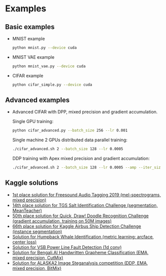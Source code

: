 # Examples

## Basic examples

* MNIST example 
    ```bash
    python mnist.py --device cuda
    ```
    
* MNIST VAE example 
    ```bash
    python mnist_vae.py --device cuda
    ```
  
* CIFAR example 
    ```bash
    python cifar_simple.py --device cuda
    ```

Advanced examples
-----------------

* Advanced CIFAR with DPP, mixed precision and gradient accumulation.

    Single GPU training:

    ```bash
    python cifar_advanced.py --batch_size 256 --lr 0.001
    ```
 
    Single machine 2 GPUs distributed data parallel training:

    ```bash
    ./cifar_advanced.sh 2 --batch_size 128 --lr 0.0005
    ```

    DDP training with Apex mixed precision and gradient accumulation:

    ```bash
    ./cifar_advanced.sh 2 --batch_size 128 --lr 0.0005 --amp --iter_size 2
    ```
    
Kaggle solutions
----------------

* [1st place solution for Freesound Audio Tagging 2019 (mel-spectrograms, mixed precision)](https://github.com/lRomul/argus-freesound)
* [14th place solution for TGS Salt Identification Challenge (segmentation, MeanTeacher)](https://github.com/lRomul/argus-tgs-salt)
* [50th place solution for Quick, Draw! Doodle Recognition Challenge (gradient accumulation, training on 50M images)](https://github.com/lRomul/argus-quick-draw)
* [66th place solution for Kaggle Airbus Ship Detection Challenge (instance segmentation)](https://github.com/OniroAI/Universal-segmentation-baseline-Kaggle-Airbus-Ship-Detection)
* [Solution for Humpback Whale Identification (metric learning: arcface, center loss)](https://github.com/lRomul/argus-humpback-whale)
* [Solution for VSB Power Line Fault Detection (1d conv)](https://github.com/lRomul/argus-vsb-power)
* [Solution for Bengali.AI Handwritten Grapheme Classification (EMA, mixed precision, CutMix)](https://github.com/lRomul/argus-bengali-ai)
* [Solution for ALASKA2 Image Steganalysis competition (DDP, EMA, mixed precision, BitMix)](https://github.com/lRomul/argus-alaska)
